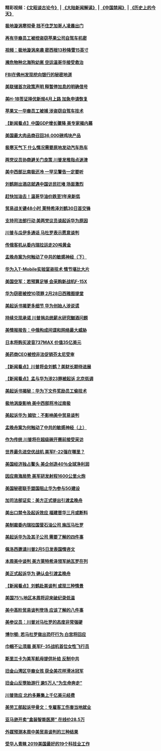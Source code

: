 #### 精彩视频：[《文昭谈古论今》](https://github.com/gfw-breaker/wenzhao) | [《大陆新闻解读》](https://github.com/gfw-breaker/ntdtv-comedy) | [《中国禁闻》](https://github.com/gfw-breaker/ntdtv-news) | [《历史上的今天》](https://github.com/gfw-breaker/today-in-history) 

#### [极地漩涡寒彻骨 挡不住芝加哥人凌晨出门](../pages/nsc412/n11014521.md?t=01310930) 

#### [再有华裔员工被控盗窃苹果公司自驾车机密](../pages/nsc412/n11014629.md?t=01310930) 

#### [视频：极地漩涡来袭 密西根13秒降雪15英寸](../pages/nsc412/n11014064.md?t=01310930) 

#### [濒危物种北海狗幼崽 空运温哥华接受救治](../pages/nsc412/n11014164.md?t=01310930) 

#### [FBI在佛州发现挖向银行的秘密地道](../pages/nsc412/n11013871.md?t=01310930) 

#### [美联储首次政策声明 释暂停加息的明确信号](../pages/nsc412/n11013829.md?t=01310930) 

#### [美H-1B签证择优新规4月上路 加急申请恢复](../pages/nsc412/n11013875.md?t=01310930) 

#### [苹果又一华裔员工被捕 涉盗窃自驾车技术](../pages/nsc412/n11013848.md?t=01310930) 

#### [【新闻看点】中国GDP增长骤降 美专家揭内幕](../pages/nsc412/n11013286.md?t=01310930) 

#### [美国最大肉品商召回36,000磅鸡块产品](../pages/nsc412/n11013738.md?t=01310930) 

#### [极寒天气下 什么情况需要原地发动汽车热车](../pages/nsc412/n11013707.md?t=01310930) 

#### [两党议员协商避关门良策 川普发推指点迷津](../pages/nsc412/n11013570.md?t=01310930) 

#### [美中西部比南极还冷 一罕见警告一定要听](../pages/nsc412/n11013490.md?t=01310930) 

#### [刘鹤刚出酒店就遇中国访民拦堵 场面激烈](../pages/nsc412/n11013477.md?t=01310930) 

#### [赶快加油去！温哥华油价跌至1年来新低](../pages/nsc412/n11013503.md?t=01310930) 

#### [贸易战关键48小时 莱特希泽刘鹤30日首交锋](../pages/nsc412/n11013347.md?t=01310930) 

#### [支持司法部行动 美两党议员谈起诉华为原因](../pages/nsc412/n11013467.md?t=01310930) 

#### [川普与瓜伊多通话 马杜罗表示愿意谈判](../pages/nsc412/n11013353.md?t=01310930) 

#### [传俄客机从委内瑞拉运走20吨黄金](../pages/nsc412/n11013224.md?t=01310930) 

#### [孟晚舟案为何触动了中共的敏感神经（下）](../pages/nsc412/n11008903.md?t=01310930) 

#### [华为入T-Mobile实验室盗技术 情节堪比大片](../pages/nsc412/n11011032.md?t=01310930) 

#### [美国空军：若预算足够 会采购新战机F-15X](../pages/nsc412/n11012483.md?t=01310930) 

#### [华为窃密被控10项罪 2月28日西雅图提堂](../pages/nsc412/n11011664.md?t=01310930) 

#### [美起诉书揭更多细节 华为创始人涉说谎](../pages/nsc412/n11011478.md?t=01310930) 

#### [持续兑现承诺 川普捐总统薪水研究酗酒问题](../pages/nsc412/n11011753.md?t=01310930) 

#### [美情报报告：中俄构成间谍和网络最大威胁](../pages/nsc412/n11011346.md?t=01310930) 

#### [日本将购买波音737MAX 价值35亿美元](../pages/nsc412/n11011238.md?t=01310930) 

#### [美药商CEO被控非法促销芬太尼受审](../pages/nsc412/n11011244.md?t=01310930) 

#### [【新闻看点】川普将会刘鹤？美财长期待进展](../pages/nsc412/n11011103.md?t=01310930) 

#### [【新闻看点】孟与华为涉23罪被起诉 北京低调](../pages/nsc412/n11011100.md?t=01310930) 

#### [美起诉书揭秘：华为下文件奖励员工偷技术](../pages/nsc412/n11010958.md?t=01310930) 

#### [极地涡旋影响 美中西部将冷过南极](../pages/nsc412/n11010961.md?t=01310930) 

#### [美起诉华为  姆钦：不影响美中贸易谈判](../pages/nsc412/n11010980.md?t=01310930) 

#### [孟晚舟案为何触动了中共的敏感神经（上）](../pages/nsc412/n11008466.md?t=01310930) 

#### [作为传统 川普将在超级碗开赛前接受采访](../pages/nsc412/n11010284.md?t=01310930) 

#### [世界最先进空优战机 美军F-22强在哪里？](../pages/nsc412/n11010323.md?t=01310930) 

#### [美国经济独占鳌头 美企创造40％全球净利润](../pages/nsc412/n11010092.md?t=01310930) 

#### [因应南海局势 美军研发射程1600公里火炮](../pages/nsc412/n11010046.md?t=01310930) 

#### [美国秘密联手盟国阻止华为参与5G建设](../pages/nsc412/n11008416.md?t=01310930) 

#### [加司法部证实：美方正式提出引渡孟晚舟](../pages/nsc412/n11009536.md?t=01310930) 

#### [美出口禁令及起诉效应 福建晋华三月或断料](../pages/nsc412/n11009319.md?t=01310930) 

#### [美制裁委内瑞拉国营石油公司 施压马杜罗](../pages/nsc412/n11009006.md?t=01310930) 

#### [美起诉华为及其子公司 需要了解的四件事](../pages/nsc412/n11009051.md?t=01310930) 

#### [佩洛西邀请川普2月5日发表国情咨文](../pages/nsc412/n11008732.md?t=01310930) 

#### [本周美中谈判 美方莱特希泽领军纳瓦罗在列](../pages/nsc412/n11008813.md?t=01310930) 

#### [美正式起诉华为 确认会引渡孟晚舟](../pages/nsc412/n11008885.md?t=01310930) 

#### [【新闻看点】刘鹤赴美谈判 或现三种情景](../pages/nsc412/n11008460.md?t=01310930) 

#### [美国75%地区本周将迎来破纪录低温](../pages/nsc412/n11008515.md?t=01310930) 

#### [美中高阶贸易谈判登场 应该了解的八件事](../pages/nsc412/n11008487.md?t=01310930) 

#### [美参议员：川普对马杜罗的态度非常强硬](../pages/nsc412/n11008349.md?t=01310930) 

#### [博尔顿: 若马杜罗做出恐吓行为 白宫将回应](../pages/nsc412/n11008204.md?t=01310930) 

#### [巾帼不让须眉 美军F-35战机首位女性飞行员](../pages/nsc412/n11007778.md?t=01310930) 

#### [斯里兰卡为美军航母提供补给 反制中共](../pages/nsc412/n11007567.md?t=01310930) 

#### [旧金山湾区华裔女孩 获全美花样滑冰冠军](../pages/nsc412/n11007307.md?t=01310930) 

#### [旧金山反堕胎游行 逾5万人“为生命奔走”](../pages/nsc412/n11007277.md?t=01310930) 

#### [川普效应 北约多筹集上千亿美元经费](../pages/nsc412/n11006307.md?t=01310930) 

#### [美劳工部起诉甲骨文：专雇客工伤害当地就业](../pages/nsc412/n11006396.md?t=01310930) 

#### [亚马逊开卖“盒装智能医房” 在线价28.5万](../pages/nsc412/n11006269.md?t=01310930) 

#### [外媒预测本周中美贸易谈判的三种结果](../pages/nsc412/n11006293.md?t=01310930) 

#### [受华人青睐 2019美国最好的19个科技业工作](../pages/nsc412/n10997843.md?t=01310930) 

